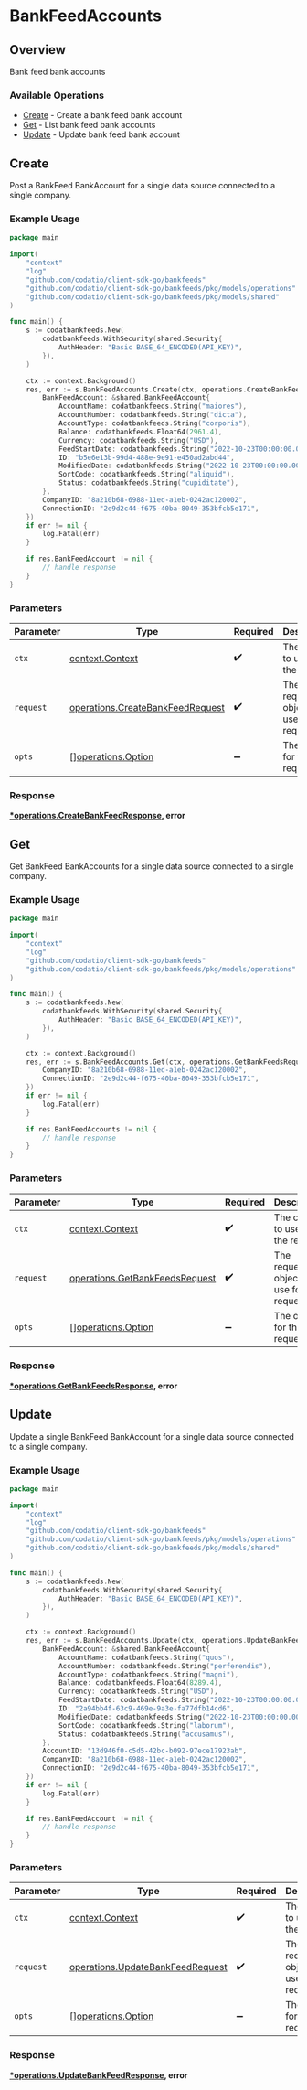 # BankFeedAccounts

## Overview

Bank feed bank accounts

### Available Operations

* [Create](#create) - Create a bank feed bank account
* [Get](#get) - List bank feed bank accounts
* [Update](#update) - Update bank feed bank account

## Create

Post a BankFeed BankAccount for a single data source connected to a single company.

### Example Usage

```go
package main

import(
	"context"
	"log"
	"github.com/codatio/client-sdk-go/bankfeeds"
	"github.com/codatio/client-sdk-go/bankfeeds/pkg/models/operations"
	"github.com/codatio/client-sdk-go/bankfeeds/pkg/models/shared"
)

func main() {
    s := codatbankfeeds.New(
        codatbankfeeds.WithSecurity(shared.Security{
            AuthHeader: "Basic BASE_64_ENCODED(API_KEY)",
        }),
    )

    ctx := context.Background()
    res, err := s.BankFeedAccounts.Create(ctx, operations.CreateBankFeedRequest{
        BankFeedAccount: &shared.BankFeedAccount{
            AccountName: codatbankfeeds.String("maiores"),
            AccountNumber: codatbankfeeds.String("dicta"),
            AccountType: codatbankfeeds.String("corporis"),
            Balance: codatbankfeeds.Float64(2961.4),
            Currency: codatbankfeeds.String("USD"),
            FeedStartDate: codatbankfeeds.String("2022-10-23T00:00:00.000Z"),
            ID: "b5e6e13b-99d4-488e-9e91-e450ad2abd44",
            ModifiedDate: codatbankfeeds.String("2022-10-23T00:00:00.000Z"),
            SortCode: codatbankfeeds.String("aliquid"),
            Status: codatbankfeeds.String("cupiditate"),
        },
        CompanyID: "8a210b68-6988-11ed-a1eb-0242ac120002",
        ConnectionID: "2e9d2c44-f675-40ba-8049-353bfcb5e171",
    })
    if err != nil {
        log.Fatal(err)
    }

    if res.BankFeedAccount != nil {
        // handle response
    }
}
```

### Parameters

| Parameter                                                                            | Type                                                                                 | Required                                                                             | Description                                                                          |
| ------------------------------------------------------------------------------------ | ------------------------------------------------------------------------------------ | ------------------------------------------------------------------------------------ | ------------------------------------------------------------------------------------ |
| `ctx`                                                                                | [context.Context](https://pkg.go.dev/context#Context)                                | :heavy_check_mark:                                                                   | The context to use for the request.                                                  |
| `request`                                                                            | [operations.CreateBankFeedRequest](../../models/operations/createbankfeedrequest.md) | :heavy_check_mark:                                                                   | The request object to use for the request.                                           |
| `opts`                                                                               | [][operations.Option](../../models/operations/option.md)                             | :heavy_minus_sign:                                                                   | The options for this request.                                                        |


### Response

**[*operations.CreateBankFeedResponse](../../models/operations/createbankfeedresponse.md), error**


## Get

Get BankFeed BankAccounts for a single data source connected to a single company.

### Example Usage

```go
package main

import(
	"context"
	"log"
	"github.com/codatio/client-sdk-go/bankfeeds"
	"github.com/codatio/client-sdk-go/bankfeeds/pkg/models/operations"
)

func main() {
    s := codatbankfeeds.New(
        codatbankfeeds.WithSecurity(shared.Security{
            AuthHeader: "Basic BASE_64_ENCODED(API_KEY)",
        }),
    )

    ctx := context.Background()
    res, err := s.BankFeedAccounts.Get(ctx, operations.GetBankFeedsRequest{
        CompanyID: "8a210b68-6988-11ed-a1eb-0242ac120002",
        ConnectionID: "2e9d2c44-f675-40ba-8049-353bfcb5e171",
    })
    if err != nil {
        log.Fatal(err)
    }

    if res.BankFeedAccounts != nil {
        // handle response
    }
}
```

### Parameters

| Parameter                                                                        | Type                                                                             | Required                                                                         | Description                                                                      |
| -------------------------------------------------------------------------------- | -------------------------------------------------------------------------------- | -------------------------------------------------------------------------------- | -------------------------------------------------------------------------------- |
| `ctx`                                                                            | [context.Context](https://pkg.go.dev/context#Context)                            | :heavy_check_mark:                                                               | The context to use for the request.                                              |
| `request`                                                                        | [operations.GetBankFeedsRequest](../../models/operations/getbankfeedsrequest.md) | :heavy_check_mark:                                                               | The request object to use for the request.                                       |
| `opts`                                                                           | [][operations.Option](../../models/operations/option.md)                         | :heavy_minus_sign:                                                               | The options for this request.                                                    |


### Response

**[*operations.GetBankFeedsResponse](../../models/operations/getbankfeedsresponse.md), error**


## Update

Update a single BankFeed BankAccount for a single data source connected to a single company.

### Example Usage

```go
package main

import(
	"context"
	"log"
	"github.com/codatio/client-sdk-go/bankfeeds"
	"github.com/codatio/client-sdk-go/bankfeeds/pkg/models/operations"
	"github.com/codatio/client-sdk-go/bankfeeds/pkg/models/shared"
)

func main() {
    s := codatbankfeeds.New(
        codatbankfeeds.WithSecurity(shared.Security{
            AuthHeader: "Basic BASE_64_ENCODED(API_KEY)",
        }),
    )

    ctx := context.Background()
    res, err := s.BankFeedAccounts.Update(ctx, operations.UpdateBankFeedRequest{
        BankFeedAccount: &shared.BankFeedAccount{
            AccountName: codatbankfeeds.String("quos"),
            AccountNumber: codatbankfeeds.String("perferendis"),
            AccountType: codatbankfeeds.String("magni"),
            Balance: codatbankfeeds.Float64(8289.4),
            Currency: codatbankfeeds.String("USD"),
            FeedStartDate: codatbankfeeds.String("2022-10-23T00:00:00.000Z"),
            ID: "2a94bb4f-63c9-469e-9a3e-fa77dfb14cd6",
            ModifiedDate: codatbankfeeds.String("2022-10-23T00:00:00.000Z"),
            SortCode: codatbankfeeds.String("laborum"),
            Status: codatbankfeeds.String("accusamus"),
        },
        AccountID: "13d946f0-c5d5-42bc-b092-97ece17923ab",
        CompanyID: "8a210b68-6988-11ed-a1eb-0242ac120002",
        ConnectionID: "2e9d2c44-f675-40ba-8049-353bfcb5e171",
    })
    if err != nil {
        log.Fatal(err)
    }

    if res.BankFeedAccount != nil {
        // handle response
    }
}
```

### Parameters

| Parameter                                                                            | Type                                                                                 | Required                                                                             | Description                                                                          |
| ------------------------------------------------------------------------------------ | ------------------------------------------------------------------------------------ | ------------------------------------------------------------------------------------ | ------------------------------------------------------------------------------------ |
| `ctx`                                                                                | [context.Context](https://pkg.go.dev/context#Context)                                | :heavy_check_mark:                                                                   | The context to use for the request.                                                  |
| `request`                                                                            | [operations.UpdateBankFeedRequest](../../models/operations/updatebankfeedrequest.md) | :heavy_check_mark:                                                                   | The request object to use for the request.                                           |
| `opts`                                                                               | [][operations.Option](../../models/operations/option.md)                             | :heavy_minus_sign:                                                                   | The options for this request.                                                        |


### Response

**[*operations.UpdateBankFeedResponse](../../models/operations/updatebankfeedresponse.md), error**


